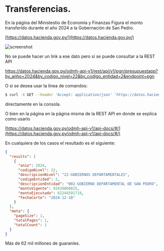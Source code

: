 # Transferencias.



En la página del Ministestio de Economía y Finanzas Figura el monto transferido durante el año 2024 a la Gobernación de San Pedro.



[https://datos.hacienda.gov.py/](https://datos.hacienda.gov.py/)



![screenshot](/home/pac/contraloria/src/img/screenshot.png)

No se puede hacer un link a ese dato pero sí se puede consultar a la REST API

https://datos.hacienda.gov.py/odmh-api-v1/rest/api/v1/pgn/presupuestapp?by_anho=2024&by_codigo_nivel=22&by_codigo_entidad=2&endpoint=pgn

O si se desea usar la línea de comandos:

```bash
$ curl -X GET --header 'Accept: application/json' 'https://datos.hacienda.gov.py:443/odmh-api-v1/rest/api/v1/pgn/presupuestapp?by_anho=2024&by_codigo_nivel=22&by_codigo_entidad=2&endpoint=pgn'
```

directamente en la consola.

O bien en la página en la página misma de la REST API en donde se explica como usarlo

[https://datos.hacienda.gov.py/odmh-api-v1/api-docs/#/](https://datos.hacienda.gov.py/odmh-api-v1/api-docs/#/)

En cualquiera de los casos el resultado es el siguiente:

```json
{
  "results": [
    {
      "anio": 2024,
      "codigoNivel": 22,
      "descripcionNivel": "22-GOBIERNOS DEPARTAMENTALES",
      "codigoEntidad": 2,
      "descripcionEntidad": "002-GOBIERNO DEPARTAMENTAL DE SAN PEDRO",
      "montoVigente": 92430060825,
      "montoEjecutado": 62244591718,
      "fechaCorte": "2024-12-10"
    }
  ],
  "meta": {
    "pageSize": 1,
    "totalPages": 1,
    "totalCount": 1
  }
}
```
Más de 62 mil millones de guaraníes.
